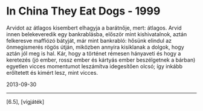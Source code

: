# In China They Eat Dogs - 1999

Arvidot az átlagos kisembert elhagyja a barátnője, mert: átlagos. Arvid innen belekeveredik egy bankrablásba, először mint kishivatalnok, aztán felkeresve maffiózó bátyját, már mint bankrabló: hősünk elindul az önmegismerés rögös útján, miközben annyira kisiklanak a dolgok, hogy aztán jól meg is hal. Kár, hogy a történet rémesen hányaveti és hogy a keretezés (jó ember, rossz ember és kártyás ember beszélgetnek a bárban) egyetlen vicces momentumot leszámítva idegesítően olcsó; így inkább erőltetett és kimért lesz, mint vicces.

2013-09-30 

----

[6.5], [vígjáték]
